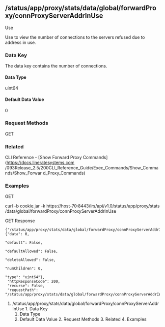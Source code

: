## /status/app/proxy/stats/data/global/forwardProxy/connProxyServerAddrInUse

Use

Use to view the number of connections to the servers refused due to address in
use.

### Data Key

The data key contains the number of connections.

#### Data Type

uint64

#### Default Data Value

0

### Request Methods

GET

### Related

CLI Reference - [Show Forward Proxy Commands](https://docs.lineratesystems.com
/093Release_2.5/200CLI_Reference_Guide/Exec_Commands/Show_Commands/Show_Forwar
d_Proxy_Commands)

### Examples

GET

curl -b cookie.jar -k https://host-70:8443/lrs/api/v1.0/status/app/proxy/stats
/data/global/forwardProxy/connProxyServerAddrInUse

GET Response

    
    {"/status/app/proxy/stats/data/global/forwardProxy/connProxyServerAddrInUse": {"data": 0,
                                                                                    "default": False,
                                                                                    "defaultAllowed": False,
                                                                                    "deleteAllowed": False,
                                                                                    "numChildren": 0,
                                                                                    "type": "uint64"},
     "httpResponseCode": 200,
     "recurse": False,
     "requestPath": "/status/app/proxy/stats/data/global/forwardProxy/connProxyServerAddrInUse"}
    

  1. /status/app/proxy/stats/data/global/forwardProxy/connProxyServerAddrInUse
    1. Data Key
      1. Data Type
      2. Default Data Value
    2. Request Methods
    3. Related
    4. Examples

